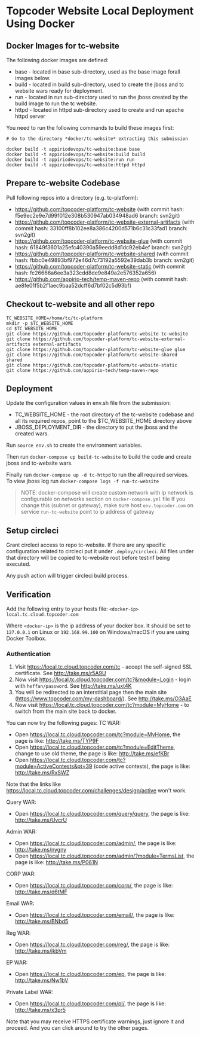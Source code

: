# Topcoder Website Local Deployment Using Docker

## Docker Images for tc-website
The following docker images are defined:
* base - located in base sub-directory, used as the base image forall images below. 
* build - located in build sub-directory, used to create the jboss and tc website wars ready for deployment. 
* run - located in run sub-directory used to run the jboss created by the build image to run the tc website. 
* httpd - located in httpd sub-directory used to create and run apache httpd server

You need to run the following commands to build these images first:
```
# Go to the directory *docker/tc-website* extracting this submission

docker build -t appiriodevops/tc-website:base base
docker build -t appiriodevops/tc-website:build build
docker build -t appiriodevops/tc-website:run run
docker build -t appiriodevops/tc-website:httpd httpd
```

## Prepare tc-website Codebase
Pull following repos into a directory (e.g. tc-platform):
- https://github.com/topcoder-platform/tc-website   (with commit hash: f5e9ec2e9e7d99f012e308b530947ab034948ad6 branch: svn2git)
- https://github.com/topcoder-platform/tc-website-external-artifacts  (with commit hash: 33100ff8b102ee8a386c4200d571b6c31c33fad1 branch: svn2git)
- https://github.com/topcoder-platform/tc-website-glue  (with commit hash: 61849f3601a25efc40390a59eedd8d1dc92eb4ef branch: svn2git)
- https://github.com/topcoder-platform/tc-website-shared (with commit hash: fbbc0e49893bf972e46d7c73192a5592e39dab3b branch: svn2git)
- https://github.com/topcoder-platform/tc-website-static (with commit hash: fc26666a6ee3a323cdd8de9e849a2e576352a656)
- https://github.com/appirio-tech/temp-maven-repo (with commit hash:
ae8fe01f5b2f1aec9baa52dcff6d7bf02c5d93bf)

## Checkout tc-website and all other repo
```
TC_WEBSITE_HOME=/home/tc/tc-platform
mkdir -p $TC_WEBSITE_HOME
cd $TC_WEBSITE_HOME
git clone https://github.com/topcoder-platform/tc-website tc-website
git clone https://github.com/topcoder-platform/tc-website-external-artifacts external-artifacts
git clone https://github.com/topcoder-platform/tc-website-glue glue
git clone https://github.com/topcoder-platform/tc-website-shared shared
git clone https://github.com/topcoder-platform/tc-website-static
git clone https://github.com/appirio-tech/temp-maven-repo
```

## Deployment
Update the configuration values in env.sh file from the submission:
* TC_WEBSITE_HOME - the root directory of the tc-website codebase and all its required repos, point to the $TC_WEBSITE_HOME directory above
* JBOSS_DEPLOYMENT_DIR - the directory to put the jboss and the created wars.

Run `source env.sh` to create the environment variables. 

Then run `docker-compose up build-tc-website` to build the code and create jboss and tc-website wars. 

Finally run `docker-compose up -d tc-httpd` to run the all required services. To view jboss log run 
`docker-compose logs -f run-tc-website`

> NOTE: docker-compose will create custom network with ip network is configurable on *networks* section on ```docker-compose.yml``` file
> If you change this (subnet or gateway), make sure host ```env.topcoder.com``` on service ```run-tc-website``` point to ip address of gateway

## Setup circleci
Grant circleci access to repo tc-website. If there are any specific configuration related to circleci put it under ```.deploy/circleci```. All files under that directory will be copied to tc-website root before testinf being executed.

Any push action will trigger circleci build process.

## Verification
Add the following entry to your hosts file:
`<docker-ip>    local.tc.cloud.topcoder.com`

Where `<docker-ip>` is the ip address of your docker box. It should be set to `127.0.0.1` on Linux or `192.168.99.100` on Windows/macOS if you are using Docker Toolbox.


### Authentication
1. Visit https://local.tc.cloud.topcoder.com/tc - accept the self-signed SSL certificate. See http://take.ms/r5A9U
2. Now visit https://local.tc.cloud.topcoder.com/tc?&module=Login - login with `heffan/password`. See http://take.ms/uxt4K
3. You will be redirected to an interstitial page then the main site (https://www.topcoder.com/my-dashboard/). See http://take.ms/O3AaE
4. Now visit https://local.tc.cloud.topcoder.com/tc?module=MyHome - to switch from the main site back to docker.

You can now try the following pages:
TC WAR:
* Open https://local.tc.cloud.topcoder.com/tc?module=MyHome, the page is like: http://take.ms/TYP9F
* Open https://local.tc.cloud.topcoder.com/tc?module=EditTheme, change to use old theme, the page is like: http://take.ms/efKBr
* Open https://local.tc.cloud.topcoder.com/tc?module=ActiveContests&pt=39 (code active contests), the page is like: http://take.ms/RxSWZ

Note that the links like https://local.tc.cloud.topcoder.com/challenges/design/active won't work.

Query WAR:
* Open https://local.tc.cloud.topcoder.com/query/query, the page is like: http://take.ms/UvcrU

Admin WAR:
* Open https://local.tc.cloud.topcoder.com/admin/, the page is like: http://take.ms/nygny
* Open https://local.tc.cloud.topcoder.com/admin/?module=TermsList, the page is like: http://take.ms/P061N

CORP WAR:
* Open https://local.tc.cloud.topcoder.com/corp/, the page is like: http://take.ms/d6tMF

Email WAR:
* Open https://local.tc.cloud.topcoder.com/email/, the page is like: http://take.ms/BNbd5

Reg WAR:
* Open https://local.tc.cloud.topcoder.com/reg/, the page is like: http://take.ms/jkbVm

EP WAR:
* Open https://local.tc.cloud.topcoder.com/ep, the page is like: http://take.ms/Nw1bV

Private Label WAR:
* Open https://local.tc.cloud.topcoder.com/pl/, the page is like: http://take.ms/x3pr5

Note that you may receive HTTPS certificate warnings, just ignore it and proceed.
And you can click around to try the other pages.
